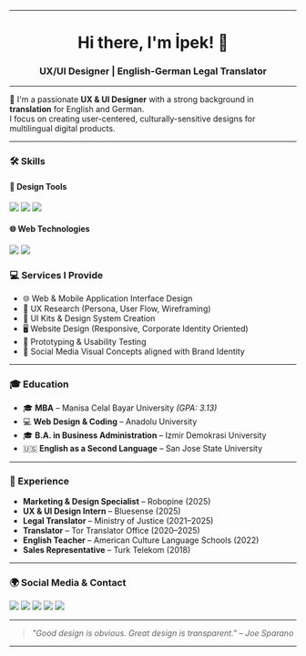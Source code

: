 <!--
**uxipek/uxipek** is a ✨ _special_ ✨ repository because its `README.md` (this file) appears on your GitHub profile.

Here are some ideas to get you started:

- 🔭 I’m currently working on ...
- 🌱 I’m currently learning ...
- 👯 I’m looking to collaborate on ...
- 🤔 I’m looking for help with ...
- 💬 Ask me about ...
- 📫 How to reach me: ...
- 😄 Pronouns: ...
- ⚡ Fun fact: ...
-->

---
<h1 align="center">Hi there, I'm İpek! 👋</h1>
<h3 align="center">UX/UI Designer | English-German Legal Translator</h3>

---

🎯 I'm a passionate **UX & UI Designer** with a strong background in **translation** for English and German.  
I focus on creating user-centered, culturally-sensitive designs for multilingual digital products.

---

### 🛠️ Skills

#### 🎨 Design Tools  
<p>
  <img src="https://img.shields.io/badge/Figma-000000?style=for-the-badge&logo=figma&logoColor=white" />
  <img src="https://img.shields.io/badge/Photoshop-31A8FF?style=for-the-badge&logo=adobe-photoshop&logoColor=white" />
  <img src="https://img.shields.io/badge/Illustrator-FF9A00?style=for-the-badge&logo=adobe-illustrator&logoColor=white" />
</p>

#### 🌐 Web Technologies  
<p>
  <img src="https://img.shields.io/badge/HTML5-E34F26?style=for-the-badge&logo=html5&logoColor=white" />
  <img src="https://img.shields.io/badge/CSS3-1572B6?style=for-the-badge&logo=css3&logoColor=white" />
</p>

### 💻 Services I Provide
- 🌐 Web & Mobile Application Interface Design  
- 🧩 UX Research (Persona, User Flow, Wireframing)  
- 🎨 UI Kits & Design System Creation  
- 🖥️ Website Design (Responsive, Corporate Identity Oriented)  
- 📱 Prototyping & Usability Testing  
- 📢 Social Media Visual Concepts aligned with Brand Identity  

---

### 🎓 Education
- 🎓 **MBA** – Manisa Celal Bayar University *(GPA: 3.13)*  
- 💻 **Web Design & Coding** – Anadolu University  
- 🎓 **B.A. in Business Administration** – Izmir Demokrasi University  
- 🇺🇸 **English as a Second Language** – San Jose State University  

---

### 💼 Experience
- **Marketing & Design Specialist** – Robopine (2025)  
- **UX & UI Design Intern** – Bluesense (2025)  
- **Legal Translator** – Ministry of Justice (2021–2025)  
- **Translator** – Tor Translator Office (2020–2025)  
- **English Teacher** – American Culture Language Schools (2022)  
- **Sales Representative** – Turk Telekom (2018)  

---

### 🌍 Social Media & Contact
<p>
  <a href="https://www.instagram.com/ux.ipek/?hl=en"><img src="https://img.shields.io/badge/Instagram-E4405F?style=for-the-badge&logo=instagram&logoColor=white"/></a>
  <a href="https://www.behance.net/ipekbolakca"><img src="https://img.shields.io/badge/Behance-1769FF?style=for-the-badge&logo=behance&logoColor=white"/></a>
  <a href="https://www.linkedin.com/in/ipekbolakca/"><img src="https://img.shields.io/badge/LinkedIn-0077B5?style=for-the-badge&logo=linkedin&logoColor=white"/></a>
  <a href="https://dribbble.com/uxdesigneripek"><img src="https://img.shields.io/badge/Dribbble-EA4C89?style=for-the-badge&logo=dribbble&logoColor=white"/></a>
  <a href="https://medium.com/@ipekbolakca"><img src="https://img.shields.io/badge/Medium-000000?style=for-the-badge&logo=medium&logoColor=white"/></a>
</p>

---

> *"Good design is obvious. Great design is transparent." – Joe Sparano*

---

<!--
🔥 Optionally, add GitHub stats, pinned projects, or contribution graph here!
-->
